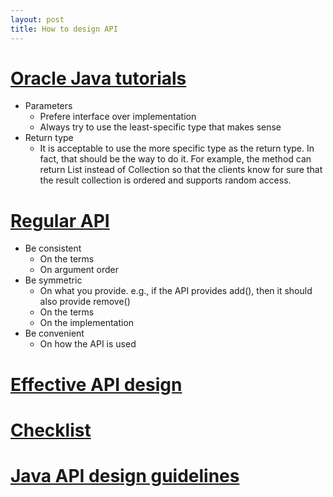 ```yaml
---
layout: post
title: How to design API
---
```

# [Oracle Java tutorials](https://docs.oracle.com/javase/tutorial/collections/interoperability/api-design.html)
- Parameters
  - Prefere interface over implementation
  - Always try to use the least-specific type that makes sense
- Return type
  - It is acceptable to use the more specific type as the return type. In fact, that should be the way to do it. For example, the method can return List instead of Collection so that the clients know for sure that the result collection is ordered and supports random access.

# [Regular API](https://dzone.com/articles/how-design-good-regular-api)
- Be consistent
  - On the terms
  - On argument order
- Be symmetric
  - On what you provide. e.g., if the API provides add(), then it should also provide remove()
  - On the terms
  - On the implementation
- Be convenient
  - On how the API is used
  
# [Effective API design](http://www.infoq.com/presentations/effective-api-design)

# [Checklist](http://theamiableapi.com/2012/01/16/java-api-design-checklist/)

# [Java API design guidelines](http://www.artima.com/weblogs/viewpost.jsp?thread=142428)
